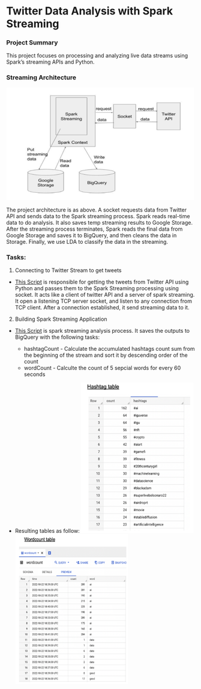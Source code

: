 # Twitter Data Analysis with Spark Streaming

### Project Summary 
This project focuses on processing and analyzing live data streams using Spark’s streaming APIs and Python.


### Streaming Architecture 
<img src="https://github.com/vvvvveraliu/Spark-TweeterStreaming/blob/main/Architecture.png" width="500" height="300" />

The project architecture is as above. A socket requests data from Twitter API and sends data to the Spark streaming process. Spark reads real-time data to do analysis. It also saves temp 
streaming results to Google Storage. After the streaming process terminates, Spark reads the final data from Google Storage and saves it to BigQuery, and then cleans the data in Storage. 
Finally, we use LDA to classify the data in the streaming.


### Tasks: 
1. Connecting to Twitter Stream to get tweets
* [This Script](https://github.com/vvvvveraliu/TwitterAnalysis-SparkStreaming-Python/blob/main/sparkStreaming.py) is responsible for getting the tweets from Twitter API using Python and
  passes them to the Spark Streaming processing using socket. It acts like a client of twitter API and a server of spark streaming. It open a listening TCP server socket, and listen to
  any connection from TCP client. After a connection established, it send streaming data to it.

2. Building Spark Streaming Application
* [This Script](https://github.com/vvvvveraliu/TwitterAnalysis-SparkStreaming-Python/blob/main/twitterHTTPClient.py) is spark streaming analysis process. It saves the outputs to
  BigQuery with the following tasks:
  * hashtagCount - Calculate the accumulated hashtags count sum from the beginning of the stream and sort it by descending order of the count
   * wordCount - Calculte the count of 5 sepcial words for every 60 seconds
     
* Resulting tables as follow:
    <img src="https://github.com/vvvvveraliu/Spark-TweeterStreaming/blob/main/HashtagTable.png" width="300" height="400" />
    <img src="https://github.com/vvvvveraliu/Spark-TweeterStreaming/blob/main/wordCount.png" width="300" height="400" />


 


